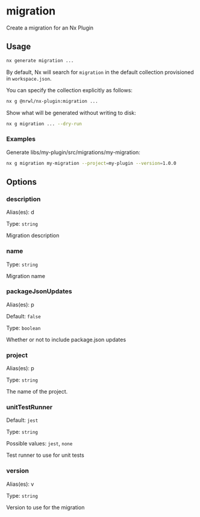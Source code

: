 # migration

Create a migration for an Nx Plugin

## Usage

```bash
nx generate migration ...
```

By default, Nx will search for `migration` in the default collection provisioned in `workspace.json`.

You can specify the collection explicitly as follows:

```bash
nx g @nrwl/nx-plugin:migration ...
```

Show what will be generated without writing to disk:

```bash
nx g migration ... --dry-run
```

### Examples

Generate libs/my-plugin/src/migrations/my-migration:

```bash
nx g migration my-migration --project=my-plugin --version=1.0.0
```

## Options

### description

Alias(es): d

Type: `string`

Migration description

### name

Type: `string`

Migration name

### packageJsonUpdates

Alias(es): p

Default: `false`

Type: `boolean`

Whether or not to include package.json updates

### project

Alias(es): p

Type: `string`

The name of the project.

### unitTestRunner

Default: `jest`

Type: `string`

Possible values: `jest`, `none`

Test runner to use for unit tests

### version

Alias(es): v

Type: `string`

Version to use for the migration
